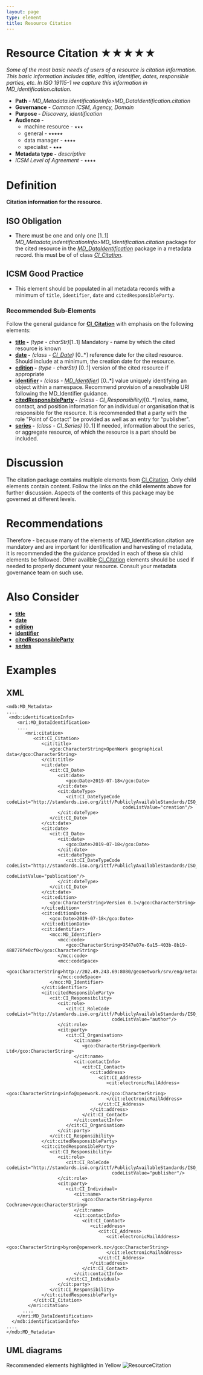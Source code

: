 ```yaml
---
layout: page
type: element
title: Resource Citation
---
```

#  Resource Citation ★★★★★
*Some of the most basic needs of users of a resource is citation information. This basic information includes title, edition, identifier, dates, responsible parties, etc. In ISO 19115-1 we capture this information in MD_identification.citation.*

- **Path** - *MD_Metadata.identificationInfo>MD_DataIdentification.citation*
- **Governance** -  *Common ICSM, Agency, Domain*
- **Purpose -** *Discovery, identification*
- **Audience -** 
  - machine resource - ⭑⭑⭑
  - general - ⭑⭑⭑⭑⭑
  - data manager - ⭑⭑⭑⭑
  - specialist - ⭑⭑⭑
- **Metadata type -** *descriptive*
- *ICSM Level of Agreement* - ⭑⭑⭑⭑

# Definition 
**Citation information for the resource.**

## ISO Obligation 
- There must be one and only one [1..1] *MD_Metadata,indentificationInfo>MD_Identification.citation* package for the cited resource in the  *[MD_DataIdentification](https://www.loomio.org/d/oqKd8GHM/class-md_dataidentification)* package in a metadata record. this must be of of class *[CI_Citation](https://www.loomio.org/d/Iei80UQH/class-ci_citation)*.

##  ICSM Good Practice 
- This element should be populated in all metadata records with a minimum of `title`, `identifier`, `date` and `citedResponsibleParty`.

### Recommended Sub-Elements 
Follow the general guidance for **[CI_Citation](https://www.loomio.org/d/Iei80UQH/class-ci_citation)** with emphasis on the following elements:
- **[title](https://www.loomio.org/d/yIYmrKV0/md_identification-citation-title-definition) -** *(type - charStr)*[1..1] Mandatory - name by which the cited resource is known
- **[date](https://www.loomio.org/d/wo72czua/md_identification-date-definition) -** *(class - [CI_Date](https://www.loomio.org/d/9Q8mJuea/class-ci_date))*  [0..\*]  reference date for the cited resource. Should include at a minimum, the creation date for the resource.
- **[edition](https://www.loomio.org/d/0bwIpPdO/md_identification-citation-edition-definition) -** *(type - charStr)* [0..1] version of the cited resource if appropriate
- **[identifier](https://www.loomio.org/d/g01HSKVO/md_identification-citation-indentifer-definition) -** *(class - [MD_Identifier](https://www.loomio.org/d/zlScHYdN/class-md_identifier))* [0..\*] value uniquely identifying an object within a namespace. Recommend provision of a resolvable URI following the MD_Identifier guidance.
- **[citedResponsibleParty](https://www.loomio.org/d/VvqjwcIS/md_identification-citation-cited-responsible-party-definition) -** *(class - CI_Responsibility)*[0..\*] roles, name, contact, and position information for an individual or organisation that is responsible for the resource. It is recommended that a party with the role "Point of Contact" be provided as well as an entry for "publisher".
- **[series](https://www.loomio.org/d/dCu8Swbr/md_identification-citation-series-definition) -**  *(class - CI_Series)* [0..1] If needed, information about the series, or aggregate resource, of which the resource is a part should be included.

# Discussion 
The citation package contains multiple elements from [CI_Citation](https://www.loomio.org/d/Iei80UQH/class-ci_citation). Only child elements contain content. Follow the links on the child elements above for further discussion. Aspects of the contents of this package may be governed at different levels.

# Recommendations 

Therefore - because many of the elements of MD_Identification.citation are mandatory and are important for identification and harvesting of metadata, it is recommended the the guidance provided in each of these six child elements be followed. Other availble [CI_Citation](https://www.loomio.org/d/Iei80UQH/class-ci_citation) elements should be used if needed to properly document your resource. Consult your metadata governance team on such use.

# Also Consider
- **[title](https://www.loomio.org/d/yIYmrKV0/md_identification-citation-title-definition)** 
- **[date](https://www.loomio.org/d/wo72czua/md_identification-date-definition)**
- **[edition](https://www.loomio.org/d/0bwIpPdO/md_identification-citation-edition-definition)**
- **[identifier](https://www.loomio.org/d/g01HSKVO/md_identification-citation-indentifer-definition)**
- **[citedResponsibleParty](https://www.loomio.org/d/VvqjwcIS/md_identification-citation-cited-responsible-party-definition)**
- **[series](https://www.loomio.org/d/dCu8Swbr/md_identification-citation-series-definition)**


# Examples

## XML 

```
<mdb:MD_Metadata>
....
 <mdb:identificationInfo>
    <mri:MD_DataIdentification>
    ....
       <mri:citation>
          <cit:CI_Citation>
             <cit:title>
                <gco:CharacterString>OpenWork geographical data</gco:CharacterString>
             </cit:title>
             <cit:date>
                <cit:CI_Date>
                   <cit:date>
                      <gco:Date>2019-07-18</gco:Date>
                   </cit:date>
                   <cit:dateType>
                      <cit:CI_DateTypeCode codeList="http://standards.iso.org/ittf/PubliclyAvailableStandards/ISO_19139_Schemas/resources/codelist/ML_gmxCodelists.xml#CI_DateTypeCode"
                                           codeListValue="creation"/>
                   </cit:dateType>
                </cit:CI_Date>
             </cit:date>
             <cit:date>
                <cit:CI_Date>
                   <cit:date>
                      <gco:Date>2019-07-18</gco:Date>
                   </cit:date>
                   <cit:dateType>
                      <cit:CI_DateTypeCode codeList="http://standards.iso.org/ittf/PubliclyAvailableStandards/ISO_19139_Schemas/resources/codelist/ML_gmxCodelists.xml#CI_DateTypeCode"
                                           codeListValue="publication"/>
                   </cit:dateType>
                </cit:CI_Date>
             </cit:date>
             <cit:edition>
                <gco:CharacterString>Version 0.1</gco:CharacterString>
             </cit:edition>
             <cit:editionDate>
                <gco:Date>2019-07-18</gco:Date>
             </cit:editionDate>
             <cit:identifier>
                <mcc:MD_Identifier>
                   <mcc:code>
                      <gco:CharacterString>9547e07e-6a15-403b-8b19-488778fe0cf0</gco:CharacterString>
                   </mcc:code>
                   <mcc:codeSpace>
                      <gco:CharacterString>http://202.49.243.69:8080/geonetwork/srv/eng/metadata/</gco:CharacterString>
                   </mcc:codeSpace>
                </mcc:MD_Identifier>
             </cit:identifier>
             <cit:citedResponsibleParty>
                <cit:CI_Responsibility>
                   <cit:role>
                      <cit:CI_RoleCode codeList="http://standards.iso.org/ittf/PubliclyAvailableStandards/ISO_19139_Schemas/resources/codelist/ML_gmxCodelists.xml#CI_RoleCode"
                                       codeListValue="author"/>
                   </cit:role>
                   <cit:party>
                      <cit:CI_Organisation>
                         <cit:name>
                            <gco:CharacterString>OpenWork Ltd</gco:CharacterString>
                         </cit:name>
                         <cit:contactInfo>
                            <cit:CI_Contact>
                               <cit:address>
                                  <cit:CI_Address>
                                     <cit:electronicMailAddress>
                                        <gco:CharacterString>info@openwork.nz</gco:CharacterString>
                                     </cit:electronicMailAddress>
                                  </cit:CI_Address>
                               </cit:address>
                            </cit:CI_Contact>
                         </cit:contactInfo>
                      </cit:CI_Organisation>
                   </cit:party>
                </cit:CI_Responsibility>
             </cit:citedResponsibleParty>
             <cit:citedResponsibleParty>
                <cit:CI_Responsibility>
                   <cit:role>
                      <cit:CI_RoleCode codeList="http://standards.iso.org/ittf/PubliclyAvailableStandards/ISO_19139_Schemas/resources/codelist/ML_gmxCodelists.xml#CI_RoleCode"
                                       codeListValue="publisher"/>
                   </cit:role>
                   <cit:party>
                      <cit:CI_Individual>
                         <cit:name>
                            <gco:CharacterString>Byron Cochrane</gco:CharacterString>
                         </cit:name>
                         <cit:contactInfo>
                            <cit:CI_Contact>
                               <cit:address>
                                  <cit:CI_Address>
                                     <cit:electronicMailAddress>
                                        <gco:CharacterString>byron@openwork.nz</gco:CharacterString>
                                     </cit:electronicMailAddress>
                                  </cit:CI_Address>
                               </cit:address>
                            </cit:CI_Contact>
                         </cit:contactInfo>
                      </cit:CI_Individual>
                   </cit:party>
                </cit:CI_Responsibility>
             </cit:citedResponsibleParty>
          </cit:CI_Citation>
        </mri:citation>
      ....
    </mri:MD_DataIdentification>
  </mdb:identificationInfo>
....
</mdb:MD_Metadata>
```

## UML diagrams
Recommended elements highlighted in Yellow
![ResourceCitation](../images/ResourceCitationUML.png)
